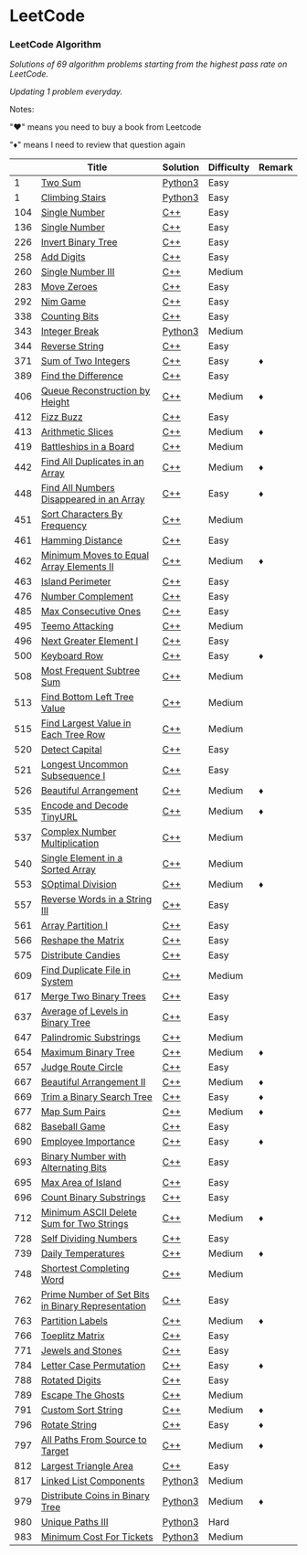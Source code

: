LeetCode
========

### LeetCode Algorithm

*Solutions of 69 algorithm problems starting from the highest pass rate on LeetCode.*

*Updating 1 problem everyday.*

Notes: 

"&hearts;" means you need to buy a book from Leetcode

"&diams;" means I need to review that question again



|   | Title | Solution | Difficulty | Remark |
|---| ----- | -------- | ---------- | ------ |
|1|[Two Sum](https://leetcode.com/problems/two-sum/) | [Python3](./algorithms/1/TwoSum.ipynb)|Easy| |
|1|[Climbing Stairs](https://leetcode.com/problems/climbing-stairs/) | [Python3](./algorithms/70/TwoSum.ipynb)|Easy| |
|104|[Single Number](https://leetcode.com/problems/maximum-depth-of-binary-tree/description/) | [C++](./algorithms/104/MaximumDepthOfBinaryTree.ipynb)|Easy| |
|136|[Single Number](https://leetcode.com/problems/single-number/description/) | [C++](./algorithms/136/SingleNumber.ipynb)|Easy| |
|226|[Invert Binary Tree](https://leetcode.com/problems/invert-binary-tree/description/) | [C++](./algorithms/226/InvertBinaryTree.ipynb)|Easy| |
|258|[Add Digits](https://leetcode.com/problems/add-digits/description/) | [C++](./algorithms/258/AddDigits.ipynb)|Easy| |
|260|[Single Number III](https://leetcode.com/problems/single-number-iii/description/) | [C++](./algorithms/260/SingleNumberIII.ipynb)|Medium| |
|283|[Move Zeroes](https://leetcode.com/problems/move-zeroes/description/) | [C++](./algorithms/283/MoveZeroes.ipynb)|Easy| |
|292|[Nim Game](https://leetcode.com/problems/nim-game/description/) | [C++](./algorithms/292/NimGame.ipynb)|Easy| |
|338|[Counting Bits](https://leetcode.com/problems/counting-bits/description/) | [C++](./algorithms/338/CountingBits.ipynb)|Easy| |
|343|[Integer Break](https://leetcode.com/problems/integer-break) | [Python3](./algorithms/343/IntegerBreakg.ipynb)|Medium| |
|344|[Reverse String](https://leetcode.com/problems/reverse-string/description/) | [C++](./algorithms/344/ReverseString.ipynb)|Easy| |
|371|[Sum of Two Integers](https://leetcode.com/problems/sum-of-two-integers/description/) | [C++](./algorithms/371/SumOfTwoIntegers.ipynb)|Easy| &diams; |
|389|[Find the Difference](https://leetcode.com/problems/find-the-difference/description/) | [C++](./algorithms/389/FindTheDifference.ipynb)|Easy| |
|406|[Queue Reconstruction by Height](https://leetcode.com/problems/queue-reconstruction-by-height/description/) | [C++](./algorithms/406/QueueReconstructionByHeight.ipynb)|Medium| &diams; |
|412|[Fizz Buzz](https://leetcode.com/problems/fizz-buzz/description/) | [C++](./algorithms/412/FizzBuzz.ipynb)|Easy| |
|413|[Arithmetic Slices](https://leetcode.com/problems/arithmetic-slices/description/) | [C++](./algorithms/413/ArithmeticSlices.ipynb)|Medium| &diams; |
|419|[Battleships in a Board](https://leetcode.com/problems/battleships-in-a-board/description/) | [C++](./algorithms/419/BattleshipsInABoard.ipynb)|Medium| |
|442|[Find All Duplicates in an Array](https://leetcode.com/problems/find-all-duplicates-in-an-array/description/) | [C++](./algorithms/442/FindAllDuplicatesInAnArray.ipynb)|Medium| &diams; |
|448|[Find All Numbers Disappeared in an Array](https://leetcode.com/problems/find-all-numbers-disappeared-in-an-array/description/) | [C++](./algorithms/448/FindAllNumbersDisappearedInAnArray.ipynb)|Easy| &diams; |
|451|[Sort Characters By Frequency](https://leetcode.com/problems/sort-characters-by-frequency/description/) | [C++](./algorithms/451/SortCharactersByFrequency.ipynb)|Medium| |
|461|[Hamming Distance](https://leetcode.com/problems/hamming-distance/description/) | [C++](./algorithms/461/HammingDistance.ipynb)|Easy| |
|462|[Minimum Moves to Equal Array Elements II](https://leetcode.com/problems/minimum-moves-to-equal-array-elements-ii/description/) | [C++](./algorithms/462/MinimumMovesToEqualArrayElementsII.ipynb)|Medium| &diams; |
|463|[Island Perimeter](https://leetcode.com/problems/island-perimeter/description/) | [C++](./algorithms/463/IslandPerimeter.ipynb)|Easy| |
|476|[Number Complement](https://leetcode.com/problems/number-complement/description/) | [C++](./algorithms/476/NumberComplement.ipynb)|Easy| |
|485|[Max Consecutive Ones](https://leetcode.com/problems/max-consecutive-ones/description/) | [C++](./algorithms/485/MaxConsecutiveOnes.ipynb)|Easy| |
|495|[Teemo Attacking](https://leetcode.com/problems/teemo-attacking/description/) | [C++](./algorithms/495/TeemoAttacking.ipynb)|Medium| |
|496|[Next Greater Element I](https://leetcode.com/problems/next-greater-element-i/description/) | [C++](./algorithms/496/NextGreaterElementI.ipynb)|Easy| |
|500|[Keyboard Row](https://leetcode.com/problems/keyboard-row/description/) | [C++](./algorithms/500/KeyboardRow.ipynb)|Easy| &diams; |
|508|[Most Frequent Subtree Sum](https://leetcode.com/problems/most-frequent-subtree-sum/description/) | [C++](./algorithms/508/MostFrequentSubtreeSum.ipynb)|Medium| |
|513|[Find Bottom Left Tree Value](https://leetcode.com/problems/find-bottom-left-tree-value/description/) | [C++](./algorithms/513/FindBottomLeftTreeValue.ipynb)|Medium| |
|515|[Find Largest Value in Each Tree Row](https://leetcode.com/problems/find-largest-value-in-each-tree-row/description/)| [C++](./algorithms/515/FindLargestValueInEachTreeRow.ipynb)|Medium| |
|520|[Detect Capital](https://leetcode.com/problems/detect-capital/description/) | [C++](./algorithms/520/DetectCapital.ipynb)|Easy| |
|521|[Longest Uncommon Subsequence I](https://leetcode.com/problems/longest-uncommon-subsequence-i/description/) | [C++](./algorithms/521/LongestUncommonSubsequenceI.ipynb)|Easy| |
|526|[Beautiful Arrangement](https://leetcode.com/problems/beautiful-arrangement/description/) | [C++](./algorithms/526/BeautifulArrangement.ipynb)|Medium| &diams; |
|535|[Encode and Decode TinyURL](https://leetcode.com/problems/encode-and-decode-tinyurl/description/) | [C++](./algorithms/535/EncodeAndDecodeTinyURL.ipynb)|Medium| &diams; |
|537|[Complex Number Multiplication](https://leetcode.com/problems/complex-number-multiplication/description/) | [C++](./algorithms/537/ComplexNumberMultiplication.ipynb)|Medium| |
|540|[Single Element in a Sorted Array](https://leetcode.com/problems/single-element-in-a-sorted-array/description/) | [C++](./algorithms/540/SingleElementInASortedArray.ipynb)|Medium| |
|553|[SOptimal Division](https://leetcode.com/problems/optimal-division/description/) | [C++](./algorithms/553/OptimalDivision.ipynb)|Medium|  &diams; |
|557|[Reverse Words in a String III](https://leetcode.com/problems/reverse-words-in-a-string-iii/description/) | [C++](./algorithms/557/ReverseWordsInAStringIII.ipynb)|Easy| |
|561|[Array Partition I](https://leetcode.com/problems/array-partition-i/description/) | [C++](./algorithms/561/ArrayPartitionI.ipynb)|Easy| |
|566|[Reshape the Matrix](https://leetcode.com/problems/reshape-the-matrix/description/) | [C++](./algorithms/566/ReshapeTheMatrix.ipynb)|Easy| |
|575|[Distribute Candies](https://leetcode.com/problems/distribute-candies/description/) | [C++](./algorithms/575/DistributeCandies.ipynb)|Easy| |
|609|[Find Duplicate File in System](https://leetcode.com/problems/find-duplicate-file-in-system/description/) | [C++](./algorithms/609/FindDuplicateFileInSystem.ipynb)|Medium| |
|617|[Merge Two Binary Trees](https://leetcode.com/problems/merge-two-binary-trees/description/) | [C++](./algorithms/617/MergeTwoBinaryTrees.ipynb)|Easy| |
|637|[Average of Levels in Binary Tree](https://leetcode.com/problems/average-of-levels-in-binary-tree/description/) | [C++](./algorithms/637/AverageOfLevelsInBinaryTree.ipynb)|Easy| |
|647|[Palindromic Substrings](https://leetcode.com/problems/palindromic-substrings/description/) | [C++](./algorithms/647/PalindromicSubstrings.ipynb)|Medium| |
|654|[Maximum Binary Tree](https://leetcode.com/problems/maximum-binary-tree/description/) | [C++](./algorithms/654/MaximumBinaryTree.ipynb)|Medium| &diams; |
|657|[Judge Route Circle](https://leetcode.com/problems/judge-route-circle/description/) | [C++](./algorithms/657/JudgeRouteCircle.ipynb)|Easy| |
|667|[Beautiful Arrangement II](https://leetcode.com/problems/beautiful-arrangement-ii/description/) | [C++](./algorithms/667/BeautifulArrangementII.ipynb)|Medium| &diams; |
|669|[Trim a Binary Search Tree](https://leetcode.com/problems/trim-a-binary-search-tree/description/) | [C++](./algorithms/657/TrimABinarySearchTree.ipynb)|Easy| &diams; |
|677|[Map Sum Pairs](https://leetcode.com/problems/map-sum-pairs/description/) | [C++](./algorithms/677/MapSumPairs.ipynb)|Medium| &diams; |
|682|[Baseball Game](https://leetcode.com/problems/baseball-game/description/) | [C++](./algorithms/682/BaseballGame.ipynb)|Easy| |
|690|[Employee Importance](https://leetcode.com/problems/employee-importance/description/) | [C++](./algorithms/690/EmployeeImportance.ipynb)|Easy| &diams; |
|693|[Binary Number with Alternating Bits](https://leetcode.com/problems/binary-number-with-alternating-bits/description/) | [C++](./algorithms/693/BinaryNumberWithAlternatingBits.ipynb)|Easy| |
|695|[Max Area of Island](https://leetcode.com/problems/max-area-of-island/description/) | [C++](./algorithms/695/MaxAreaOfIsland.ipynb)|Easy| |
|696|[Count Binary Substrings](https://leetcode.com/problems/count-binary-substrings/description/) | [C++](./algorithms/696/CountBinarySubstrings.ipynb)|Easy| |
|712|[Minimum ASCII Delete Sum for Two Strings](https://leetcode.com/problems/minimum-ascii-delete-sum-for-two-strings/description/) | [C++](./algorithms/712/MinimumASCIIDeleteSumForTwoStrings.ipynb)|Medium| &diams; |
|728|[Self Dividing Numbers](https://leetcode.com/problems/self-dividing-numbers/description/) | [C++](./algorithms/728/SelfDividingNumbers.ipynb)|Easy| |
|739|[Daily Temperatures](https://leetcode.com/problems/daily-temperatures/description/) | [C++](./algorithms/739/DailyTemperatures.ipynb)|Medium| &diams; |
|748|[Shortest Completing Word](https://leetcode.com/problems/shortest-completing-word/description/) | [C++](./algorithms/748/ShortestCompletingWord.ipynb)|Medium| |
|762|[Prime Number of Set Bits in Binary Representation](https://leetcode.com/problems/prime-number-of-set-bits-in-binary-representation/description/) | [C++](./algorithms/762/PrimeNumberOfSetBitsInBinaryRepresentation.ipynb)|Easy| |
|763|[Partition Labels](https://leetcode.com/problems/partition-labels/description/) | [C++](./algorithms/763/PartitionLabels.ipynb)|Medium| &diams; |
|766|[Toeplitz Matrix](https://leetcode.com/problems/toeplitz-matrix/description/) | [C++](./algorithms/766/ToeplitzMatrix.ipynb)|Easy| |
|771|[Jewels and Stones](https://leetcode.com/problems/jewels-and-stones/description/) | [C++](./algorithms/771/JewelsAndStones.ipynb)|Easy| |
|784|[Letter Case Permutation](https://leetcode.com/problems/letter-case-permutation/description/) | [C++](./algorithms/784/LetterCasePermutation.ipynb)|Easy| &diams; |
|788|[Rotated Digits](https://leetcode.com/problems/rotated-digits/description/) | [C++](./algorithms/784/RotatedDigits.ipynb)|Easy| |
|789|[Escape The Ghosts](https://leetcode.com/problems/escape-the-ghosts/description/) | [C++](./algorithms/789/EscapeTheGhosts.ipynb)|Medium| |
|791|[Custom Sort String](https://leetcode.com/problems/custom-sort-string/description/) | [C++](./algorithms/791/CustomSortString.ipynb)|Medium| &diams; |
|796|[Rotate String](https://leetcode.com/problems/rotate-string/description/) | [C++](./algorithms/796/RotateString.ipynb)|Easy| &diams; |
|797|[All Paths From Source to Target](https://leetcode.com/problems/all-paths-from-source-to-target/description/) | [C++](./algorithms/797/AllPathsFromSourceToTarget.ipynb)|Medium| &diams; |
|812|[Largest Triangle Area](https://leetcode.com/problems/largest-triangle-area/description/) | [C++](./algorithms/812/LargestTriangleArea.ipynb)|Easy| |
|817|[Linked List Components](https://leetcode.com/problems/linked-list-components/) | [Python3](./algorithms/817/LinkedListComponents.ipynb)|Medium| |
|979|[Distribute Coins in Binary Tree](https://leetcode.com/problems/distribute-coins-in-binary-tree/) | [Python3](./algorithms/979/DistributeCoinsInBinaryTree.ipynb)|Medium| &diams; |
|980|[Unique Paths III](https://leetcode.com/tag/dynamic-programming/) | [Python3](./algorithms/980/UniquePathsIII.ipynb)|Hard| |
|983|[Minimum Cost For Tickets](https://leetcode.com/problems/minimum-cost-for-tickets/) | [Python3](./algorithms/983/MinimumCostForTickets.ipynb)|Medium| |